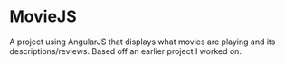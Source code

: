 # MovieJS

A project using AngularJS that displays what movies are playing and its descriptions/reviews. Based off an earlier project I worked on.
